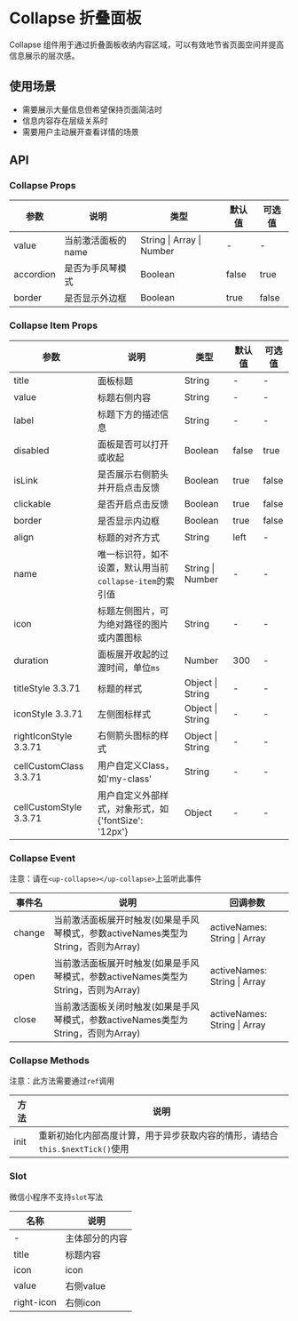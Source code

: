 # Collapse 折叠面板

Collapse 组件用于通过折叠面板收纳内容区域，可以有效地节省页面空间并提高信息展示的层次感。

## 使用场景
- 需要展示大量信息但希望保持页面简洁时
- 信息内容存在层级关系时
- 需要用户主动展开查看详情的场景


## API

### Collapse Props
| 参数 | 说明 | 类型 | 默认值 | 可选值 |
| --- | --- | --- | --- | --- |
| value | 当前激活面板的 name | String \| Array \| Number | - | - |
| accordion | 是否为手风琴模式 | Boolean | false | true |
| border | 是否显示外边框 | Boolean | true | false |

### Collapse Item Props
| 参数 | 说明 | 类型 | 默认值 | 可选值 |
| --- | --- | --- | --- | --- |
| title | 面板标题 | String | - | - |
| value | 标题右侧内容 | String | - | - |
| label | 标题下方的描述信息 | String | - | - |
| disabled | 面板是否可以打开或收起 | Boolean | false | true |
| isLink | 是否展示右侧箭头并开启点击反馈 | Boolean | true | false |
| clickable | 是否开启点击反馈 | Boolean | true | false |
| border | 是否显示内边框 | Boolean | true | false |
| align | 标题的对齐方式 | String | left | - |
| name | 唯一标识符，如不设置，默认用当前`collapse-item`的索引值 | String \| Number | - | - |
| icon | 标题左侧图片，可为绝对路径的图片或内置图标 | String | - | - |
| duration | 面板展开收起的过渡时间，单位`ms` | Number | 300 | - |
| titleStyle <span class="badge tip">3.3.71</span> | 标题的样式 | Object \| String | - | - |
| iconStyle <span class="badge tip">3.3.71</span> | 左侧图标样式 | Object \| String | - | - |
| rightIconStyle <span class="badge tip">3.3.71</span> | 右侧箭头图标的样式 | Object \| String | - | - |
| cellCustomClass <span class="badge tip">3.3.71</span> | 用户自定义Class，如'my-class' | String | - | - |
| cellCustomStyle <span class="badge tip">3.3.71</span> | 用户自定义外部样式，对象形式，如{'fontSize': '12px'} | Object | - | - |

### Collapse Event
注意：请在`<up-collapse></up-collapse>`上监听此事件

| 事件名 | 说明 | 回调参数 |
| --- | --- | --- |
| change | 当前激活面板展开时触发(如果是手风琴模式，参数activeNames类型为String，否则为Array) | activeNames: String \| Array |
| open | 当前激活面板展开时触发(如果是手风琴模式，参数activeNames类型为String，否则为Array) | activeNames: String \| Array |
| close | 当前激活面板关闭时触发(如果是手风琴模式，参数activeNames类型为String，否则为Array) | activeNames: String \| Array |

### Collapse Methods
注意：此方法需要通过`ref`调用

| 方法 | 说明 |
| --- | --- |
| init | 重新初始化内部高度计算，用于异步获取内容的情形，请结合`this.$nextTick()`使用 |

### Slot
微信小程序不支持`slot`写法

| 名称 | 说明 |
| --- | --- |
| - | 主体部分的内容 |
| title | 标题内容 |
| icon | icon |
| value | 右侧value |
| right-icon | 右侧icon |
